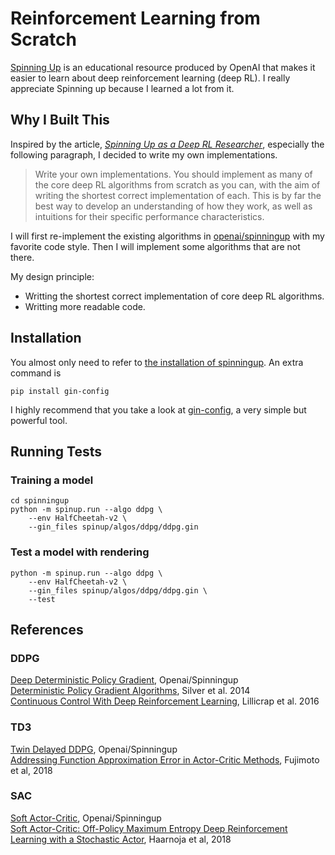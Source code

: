 # Reinforcement Learning from Scratch
 [Spinning Up](https://spinningup.openai.com/en/latest/index.html) is an educational resource produced by OpenAI that makes it easier to learn about deep reinforcement learning (deep RL). I really appreciate Spinning up because I learned a lot from it.
 ## Why I Built This  
Inspired by the article, *[Spinning Up as a Deep RL Researcher](http://spinningup.openai.com/en/latest/spinningup/spinningup.html#doing-rigorous-research-in-rl)*, especially the following paragraph, I decided to write my own implementations. 
> Write your own implementations. You should implement as many of the core deep RL algorithms from scratch as you can, with the aim of writing the shortest correct implementation of each. This is by far the best way to develop an understanding of how they work, as well as intuitions for their specific performance characteristics.

I will first re-implement the existing algorithms in [openai/spinningup](https://github.com/openai/spinningup) with my favorite code style. Then I will implement some algorithms that are not there.  

My design principle:
- Writting the shortest correct implementation of core deep RL algorithms.
- Writting more readable code.


## Installation
You almost only need to refer to [the installation of spinningup](http://spinningup.openai.com/en/latest/user/installation.html). An extra command is

```
pip install gin-config
```
I highly recommend that you take a look at [gin-config](https://github.com/google/gin-config), a very simple but powerful tool.

## Running Tests
### Training a model
```
cd spinningup
python -m spinup.run --algo ddpg \
    --env HalfCheetah-v2 \
    --gin_files spinup/algos/ddpg/ddpg.gin
```
### Test a model with rendering 
```
python -m spinup.run --algo ddpg \
    --env HalfCheetah-v2 \
    --gin_files spinup/algos/ddpg/ddpg.gin \
    --test
```



## References
### DDPG
[Deep Deterministic Policy Gradient](http://spinningup.openai.com/en/latest/algorithms/ddpg.html), Openai/Spinningup  
[Deterministic Policy Gradient Algorithms](http://proceedings.mlr.press/v32/silver14.pdf), Silver et al. 2014  
[Continuous Control With Deep Reinforcement Learning](https://arxiv.org/abs/1509.02971), Lillicrap et al. 2016
### TD3
[Twin Delayed DDPG](https://spinningup.openai.com/en/latest/algorithms/td3.html), Openai/Spinningup  
[Addressing Function Approximation Error in Actor-Critic Methods](https://arxiv.org/abs/1802.09477), Fujimoto et al, 2018
### SAC 
[Soft Actor-Critic](http://spinningup.openai.com/en/latest/algorithms/sac.html), Openai/Spinningup  
[Soft Actor-Critic: Off-Policy Maximum Entropy Deep Reinforcement Learning with a Stochastic Actor](https://arxiv.org/abs/1801.01290), Haarnoja et al, 2018

